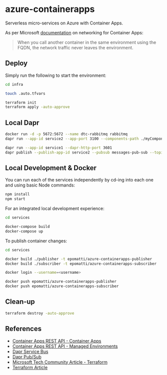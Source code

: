 # azure-containerapps

Serverless micro-services on Azure with Container Apps.

As per Microsoft [documentation](https://learn.microsoft.com/en-us/azure/container-apps/connect-apps?tabs=bash) on networking for Container Apps:

> When you call another container in the same environment using the FQDN, the network traffic never leaves the environment.

## Deploy

Simply run the following to start the environment:

```sh
cd infra

touch .auto.tfvars

terraform init
terraform apply -auto-approve
```
## Local Dapr

```sh
docker run -d -p 5672:5672 --name dtc-rabbitmq rabbitmq
dapr run --app-id service2 --app-port 3100 --components-path ./myComponents
```

```sh
dapr run --app-id service1 --dapr-http-port 3601
dapr publish --publish-app-id service2 --pubsub messages-pub-sub --topic queue1 --data 'awsome'
```

## Local Development & Docker

You can run each of the services independently by cd-ing into each one and using basic Node commands:

```sh
npm install
npm start
```

For an integrated local development experience:

```sh
cd services

docker-compose build
docker-compose up
```

To publish container changes:

```sh
cd services

docker build ./publisher -t epomatti/azure-containerapps-publisher
docker build ./subscriber -t epomatti/azure-containerapps-subscriber

docker login --username=<username>

docker push epomatti/azure-containerapps-publisher
docker push epomatti/azure-containerapps-subscriber
```

## Clean-up

```sh
terraform destroy -auto-approve
```


## References


- [Container Apps REST API - Container Apps](https://learn.microsoft.com/en-us/rest/api/containerapps/container-apps/create-or-update?tabs=HTTP)
- [Container Apps REST API - Managed Environments](https://learn.microsoft.com/en-us/rest/api/containerapps/managed-environments/create-or-update?tabs=HTTP)
- [Dapr Service Bus](https://docs.dapr.io/reference/components-reference/supported-pubsub/setup-azure-servicebus/)
- [Dapr Pub/Sub](https://docs.dapr.io/developing-applications/building-blocks/pubsub/howto-publish-subscribe/)
- [Microsoft Tech Community Article - Terraform](https://techcommunity.microsoft.com/t5/fasttrack-for-azure/can-i-create-an-azure-container-apps-in-terraform-yes-you-can/ba-p/3570694)
- [Terraform Article](https://www.thorsten-hans.com/deploy-azure-container-apps-with-terraform/)

